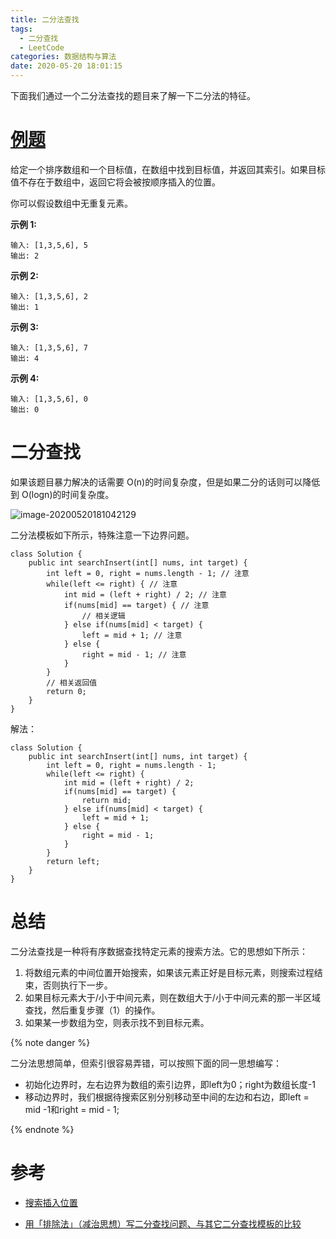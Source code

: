 ```yaml
---
title: 二分法查找
tags:
  - 二分查找
  - LeetCode
categories: 数据结构与算法
date: 2020-05-20 18:01:15
---
```



下面我们通过一个二分法查找的题目来了解一下二分法的特征。

# [例题](https://leetcode-cn.com/problems/search-insert-position/)

给定一个排序数组和一个目标值，在数组中找到目标值，并返回其索引。如果目标值不存在于数组中，返回它将会被按顺序插入的位置。

你可以假设数组中无重复元素。

**示例 1:**

```
输入: [1,3,5,6], 5
输出: 2
```

**示例 2:**

```
输入: [1,3,5,6], 2
输出: 1
```

**示例 3:**

```
输入: [1,3,5,6], 7
输出: 4
```

**示例 4:**

```
输入: [1,3,5,6], 0
输出: 0
```

<!-- more -->

# 二分查找

如果该题目暴力解决的话需要 O(n)的时间复杂度，但是如果二分的话则可以降低到 O(logn)的时间复杂度。

![image-20200520181042129](https://yuanchangjian.github.io/cloudImage/images/20200520181043.png)

二分法模板如下所示，特殊注意一下边界问题。

```
class Solution {
    public int searchInsert(int[] nums, int target) {
        int left = 0, right = nums.length - 1; // 注意
        while(left <= right) { // 注意
            int mid = (left + right) / 2; // 注意
            if(nums[mid] == target) { // 注意
                // 相关逻辑
            } else if(nums[mid] < target) {
                left = mid + 1; // 注意
            } else {
                right = mid - 1; // 注意
            }
        }
        // 相关返回值
        return 0;
    }
}
```

解法：

```
class Solution {
    public int searchInsert(int[] nums, int target) {
        int left = 0, right = nums.length - 1;
        while(left <= right) {
            int mid = (left + right) / 2;
            if(nums[mid] == target) {
                return mid;
            } else if(nums[mid] < target) {
                left = mid + 1;
            } else {
                right = mid - 1;
            }
        }
        return left;
    }
}
```



# 总结

二分法查找是一种将有序数据查找特定元素的搜索方法。它的思想如下所示：

1. 将数组元素的中间位置开始搜索，如果该元素正好是目标元素，则搜索过程结束，否则执行下一步。
2. 如果目标元素大于/小于中间元素，则在数组大于/小于中间元素的那一半区域查找，然后重复步骤（1）的操作。
3. 如果某一步数组为空，则表示找不到目标元素。

{% note danger %} 

二分法思想简单，但索引很容易弄错，可以按照下面的同一思想编写：

* 初始化边界时，左右边界为数组的索引边界，即left为0；right为数组长度-1
* 移动边界时，我们根据待搜索区别分别移动至中间的左边和右边，即left = mid -1和right = mid - 1;

{% endnote %}



# 参考

* [搜索插入位置](https://leetcode-cn.com/problems/search-insert-position/)

* [用「排除法」（减治思想）写二分查找问题、与其它二分查找模板的比较](https://leetcode-cn.com/problems/search-insert-position/solution/te-bie-hao-yong-de-er-fen-cha-fa-fa-mo-ban-python-/)

